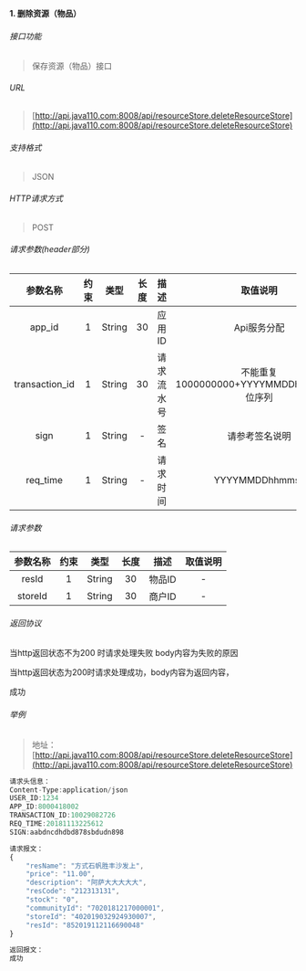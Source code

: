 

**1\. 删除资源（物品）**
###### 接口功能
> 保存资源（物品）接口

###### URL
> [http://api.java110.com:8008/api/resourceStore.deleteResourceStore](http://api.java110.com:8008/api/resourceStore.deleteResourceStore)

###### 支持格式
> JSON

###### HTTP请求方式
> POST

###### 请求参数(header部分)
|参数名称|约束|类型|长度|描述|取值说明|
| :-: | :-: | :-: | :-: | :-: | :-:|
|app_id|1|String|30|应用ID|Api服务分配                      |
|transaction_id|1|String|30|请求流水号|不能重复 1000000000+YYYYMMDDhhmmss+6位序列 |
|sign|1|String|-|签名|请参考签名说明|
|req_time|1|String|-|请求时间|YYYYMMDDhhmmss|

###### 请求参数
|参数名称|约束|类型|长度|描述|取值说明|
| :-: | :-: | :-: | :-: | :-: | :-: |
|resId|1|String|30|物品ID|-|
|storeId|1|String|30|商户ID|-|

###### 返回协议

当http返回状态不为200 时请求处理失败 body内容为失败的原因

当http返回状态为200时请求处理成功，body内容为返回内容，

成功


###### 举例
> 地址：[http://api.java110.com:8008/api/resourceStore.deleteResourceStore](http://api.java110.com:8008/api/resourceStore.deleteResourceStore)

``` javascript
请求头信息：
Content-Type:application/json
USER_ID:1234
APP_ID:8000418002
TRANSACTION_ID:10029082726
REQ_TIME:20181113225612
SIGN:aabdncdhdbd878sbdudn898

请求报文：
{
	"resName": "方式石帆胜丰沙发上",
	"price": "11.00",
	"description": "阿萨大大大大大",
	"resCode": "212313131",
	"stock": "0",
	"communityId": "7020181217000001",
	"storeId": "402019032924930007",
	"resId": "852019112116690048"
}

返回报文：
成功

```
